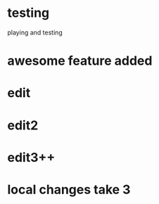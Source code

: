 # testing
playing and testing


# awesome feature added
# edit
# edit2
# edit3++
# local changes take 3
